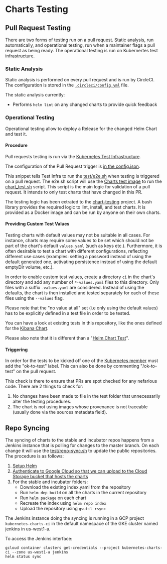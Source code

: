 # Charts Testing

## Pull Request Testing

There are two forms of testing run on a pull request. Static analysis, run
automatically, and operational testing, run when a maintainer flags a pull
request as being ready. The operational testing is run on Kubernertes test
infrastructure.

### Static Analysis

Static analysis is performed on every pull request and is run by CircleCI. The
configuration is stored in the [`.circleci/config.yml`](../.circleci/config.yml)
file.

The static analysis currently:

* Performs `helm lint` on any changed charts to provide quick feedback

### Operational Testing

Operational testing allow to deploy a Release for the changed Helm Chart and test it.

#### Procedure

Pull requests testing is run via the [Kubernetes Test Infrastructure](https://github.com/kubernetes/test-infra).

The configuration of the Pull Request trigger is [in the config.json](https://github.com/kubernetes/test-infra/blob/827797c54b48295045698465b437f463ca9276c2/jobs/config.json#L10285).

This snippet tells Test Infra to run the [test/e2e.sh](https://github.com/helm/charts/blob/master/test/e2e.sh)
when testing is triggered on a pull request. The e2e.sh script will use the [Charts test image](https://github.com/helm/charts/blob/master/test/Dockerfile)
to run the [chart_test.sh](https://github.com/kubernetes-helm/chart-testing/blob/master/chart_test.sh) script. This script
is the main logic for validation of a pull request. It intends to only test charts that have changed in this PR.

The testing logic has been extrated to the [chart-testing](https://github.com/kubernetes-helm/chart-testing) project. A bash library provides the required logic to lint, install, and test charts. It is provided as a Docker image and can be run by anyone on their own charts.

#### Providing Custom Test Values

Testing charts with default values may not be suitable in all cases. For instance, charts may require some values to be set which should not be part of the chart's default `values.yaml` (such as keys etc.). Furthermore, it is often desirable to test a chart with different configurations, reflecting different use cases (examples: setting a password instead of using the default generated one, activating persistence instead of using the default emptyDir volume, etc.).

In order to enable custom test values, create a directory `ci` in the chart's directory and add any number of `*-values.yaml` files to this directory. Only files with a suffix `-values.yaml` are considered. Instead of using the defaults, the chart is then installed and tested separately for each of these files using the `--values` flag.

Please note that the "no value at all" set (i.e only using the default values) has to be explicitly defined in a test file in order to be tested.

You can have a look at existing tests in this repository, like the ones defined for the [Kibana Chart](https://github.com/helm/charts/tree/master/stable/kibana/ci).

Please also note that it is different than a "[Helm Chart Test](https://github.com/helm/helm/blob/master/docs/chart_tests.md)".

#### Triggering

In order for the tests to be kicked off one of the
[Kubernetes member](https://github.com/orgs/kubernetes/people) must add the
"ok-to-test" label. This can also be done by commenting "/ok-to-test" on the pull request.

This check is there to ensure that PRs are spot checked for any nefarious code. There are 2 things to check for:

1. No changes have been made to file in the test folder that unnecessarily alter the testing procedures.
1. The chart is not using images whose provenance is not traceable (usually done via the sources metadata field).

## Repo Syncing

The syncing of charts to the stable and incubator repos happens from a Jenkins instance that is polling for changes
to the master branch. On each change it will use the [test/repo-sync.sh](https://github.com/helm/charts/blob/master/test/repo-sync.sh)
to update the public repositories. The procedure is as follows:

1. [Setup Helm](https://github.com/helm/charts/blob/master/test/repo-sync.sh#L16)
1. [Authenticate to Google Cloud so that we can upload to the Cloud Storage bucket that hosts the charts](https://github.com/helm/charts/blob/master/test/repo-sync.sh#L27)
1. For the stable and incubator folders:
   - Download the existing index.yaml from the repository
   - Run `helm dep build` on all the charts in the current repository
   - Run `helm package` on each chart
   - Recreate the index using `helm repo index`
   - Upload the repository using `gsutil rsync`

The Jenkins instance doing the syncing is running in a GCP project
`kubernetes-charts-ci` in the default namespace of the GKE cluster named
jenkins in us-west1-a.

To access the Jenkins interface:
```shell
gcloud container clusters get-credentials --project kubernetes-charts-ci --zone us-west1-a jenkins
helm status sync
```
